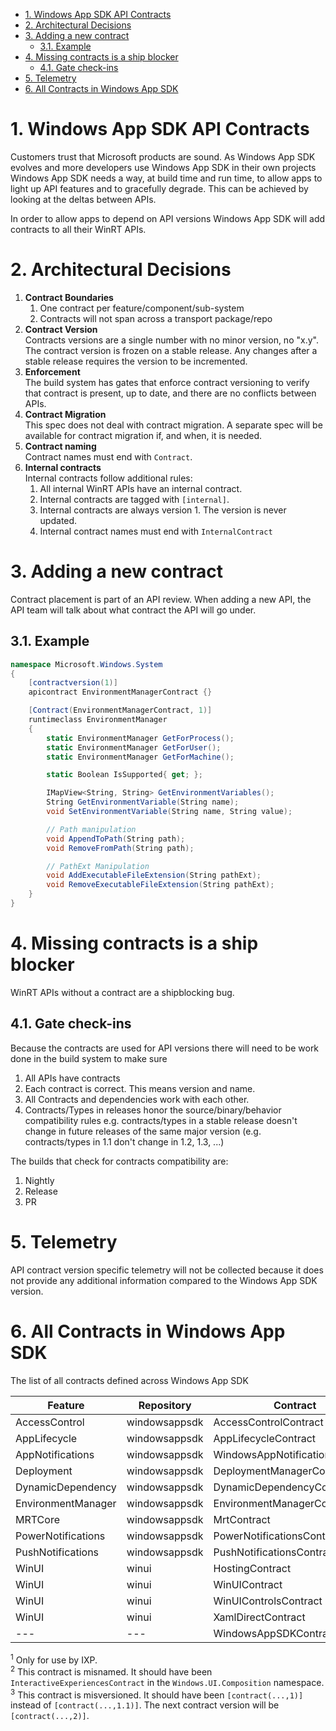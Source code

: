- [1. Windows App SDK API Contracts](#1-windows-app-sdk-api-contracts)
- [2. Architectural Decisions](#2-architectural-decisions)
- [3. Adding a new contract](#3-adding-a-new-contract)
  - [3.1. Example](#31-example)
- [4. Missing contracts is a ship blocker](#4-missing-contracts-is-a-ship-blocker)
  - [4.1. Gate check-ins](#41-gate-check-ins)
- [5. Telemetry](#5-telemetry)
- [6. All Contracts in Windows App SDK](#6-all-contracts-in-windows-app-sdk)

# 1. Windows App SDK API Contracts

Customers trust that Microsoft products are sound. As Windows App SDK evolves and more developers
use Windows App SDK in their own projects Windows App SDK needs a way, at build time and run time,
to allow apps to light up API features and to gracefully degrade. This can be achieved by looking
at the deltas between APIs.

In order to allow apps to depend on API versions Windows App SDK will add contracts to all their
WinRT APIs.

# 2. Architectural Decisions
1. **Contract Boundaries**<BR>
   1. One contract per feature/component/sub-system
   2. Contracts will not span across a transport package/repo
2. **Contract Version**<BR>
Contracts versions are a single number with no minor version, no "x.y". The contract version is
frozen on a stable release. Any changes after a stable release requires the version to be incremented.
3. **Enforcement**<BR>
The build system has gates that enforce contract versioning to verify that contract is present,
 up to date, and there are no conflicts between APIs.
4. **Contract Migration**<BR>
This spec does not deal with contract migration. A separate spec will be available for contract
migration if, and when, it is needed.
5. **Contract naming**<BR>
Contract names must end with `Contract`.
6. **Internal contracts**<BR>
Internal contracts follow additional rules:
    1. All internal WinRT APIs have an internal contract.
    2. Internal contracts are tagged with `[internal]`.
    3. Internal contracts are always version 1. The version is never updated.
    4. Internal contract names must end with `InternalContract`

# 3. Adding a new contract
Contract placement is part of an API review. When adding a new API, the API team will
talk about what contract the API will go under.

## 3.1. Example

```c# (really midl3)
namespace Microsoft.Windows.System
{
    [contractversion(1)]
    apicontract EnvironmentManagerContract {}

    [Contract(EnvironmentManagerContract, 1)]
    runtimeclass EnvironmentManager
    {
        static EnvironmentManager GetForProcess();
        static EnvironmentManager GetForUser();
        static EnvironmentManager GetForMachine();

        static Boolean IsSupported{ get; };

        IMapView<String, String> GetEnvironmentVariables();
        String GetEnvironmentVariable(String name);
        void SetEnvironmentVariable(String name, String value);

        // Path manipulation
        void AppendToPath(String path);
        void RemoveFromPath(String path);

        // PathExt Manipulation
        void AddExecutableFileExtension(String pathExt);
        void RemoveExecutableFileExtension(String pathExt);
    }
}
```

# 4. Missing contracts is a ship blocker
WinRT APIs without a contract are a shipblocking bug.

## 4.1. Gate check-ins
Because the contracts are used for API versions there will need to be work done in the build system
to make sure
1. All APIs have contracts
2. Each contract is correct. This means version and name.
3. All Contracts and dependencies work with each other.
4. Contracts/Types in releases honor the source/binary/behavior compatibility rules e.g.
contracts/types in a stable release doesn't change in future releases of the same major version
(e.g. contracts/types in 1.1 don't change in 1.2, 1.3, ...)

The builds that check for contracts compatibility are:
1. Nightly
2. Release
3. PR

# 5. Telemetry
API contract version specific telemetry will not be collected because it does not provide any
additional information compared to the Windows App SDK version.

# 6. All Contracts in Windows App SDK
The list of all contracts defined across Windows App SDK

| Feature            | Repository    | Contract                        | Namespace                                            | Comment |
|--------------------|---------------|---------------------------------|------------------------------------------------------|---------|
| AccessControl      | windowsappsdk | AccessControlContract           | Microsoft.Windows.Security.AccessControl             |         |
| AppLifecycle       | windowsappsdk | AppLifecycleContract            | Microsoft.Windows.AppLifecycle                       |         |
| AppNotifications   | windowsappsdk | WindowsAppNotificationsContract | Microsoft.Windows.AppNotifications                   |         |
| Deployment         | windowsappsdk | DeploymentManagerContract       | Microsoft.Windows.ApplicationModel.WindowsAppRuntime |         |
| DynamicDependency  | windowsappsdk | DynamicDependencyContract       | Microsoft.Windows.ApplicationModel.DynamicDependency |         |
| EnvironmentManager | windowsappsdk | EnvironmentManagerContracct     | Microsoft.Windows.System                             |         |
| MRTCore            | windowsappsdk | MrtContract                     | Microsoft.Windows.ApplicationModel.Resources         |         |
| PowerNotifications | windowsappsdk | PowerNotificationsContract      | Microsoft.Windows.System.Power                       |         |
| PushNotifications  | windowsappsdk | PushNotificationsContract       | Microsoft.Windows.PushNotifications                  |         |
| WinUI              | winui         | HostingContract                 | Microsoft.UI.Xaml.Hosting                            |         |
| WinUI              | winui         | WinUIContract                   | Microsoft.UI.Xaml                                    |         |
| WinUI              | winui         | WinUIControlsContract           | Microsoft.UI.Xaml.Controls                           |         |
| WinUI              | winui         | XamlDirectContract              | Microsoft.UI.Xaml.Core.Direct                        |         |
| ---                | ---           | WindowsAppSDKContract           | Microsoft.Foundation                                 |1,2,3    |

<sup>1</sup> Only for use by IXP.<BR>
<sup>2</sup> This contract is misnamed. It should have been `InteractiveExperiencesContract` in the `Windows.UI.Composition` namespace.<BR>
<sup>3</sup> This contract is misversioned. It should have been `[contract(...,1)]` instead of `[contract(...,1.1)]`. The next contract version will be `[contract(...,2)]`.<BR>
